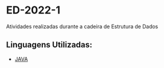 # ED-2022-1
Atividades realizadas durante a cadeira de Estrutura de Dados

## Linguagens Utilizadas:
- [JAVA](https://pt.wikipedia.org/wiki/Java_(linguagem_de_programa%C3%A7%C3%A3o))
